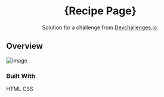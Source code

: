 
<h1 align="center">{Recipe Page}</h1>

<div align="center">
   Solution for a challenge from  <a href="http://devchallenges.io" target="_blank">Devchallenges.io</a>.
</div>

<!-- OVERVIEW -->

## Overview

![image](https://user-images.githubusercontent.com/120296952/222950801-e898745e-6aa9-4c8c-bb10-607e6b90daf1.png)



### Built With
HTML
CSS


